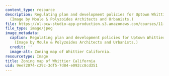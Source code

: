 ```yaml
---
content_type: resource
description: Regulating plan and development policies for Uptown Whittier, California.
  (Image by Moule & Polyzoides Architects and Urbanists.)
file: https://ol-ocw-studio-app-production.s3.amazonaws.com/courses/11-337j-urban-design-policy-and-action-spring-2009/9ee72074c29c3df57d84e092cc8cd351_11-337js09-th.jpg
file_type: image/jpeg
image_metadata:
  caption: Regulating plan and development policies for Uptown Whittier, California.
    (Image by Moule & Polyzoides Architects and Urbanists.)
  credit: ''
  image-alt: Zoning map of Whittier California.
resourcetype: Image
title: Zoning map of Whittier California
uid: 9ee72074-c29c-3df5-7d84-e092cc8cd351
---
```

